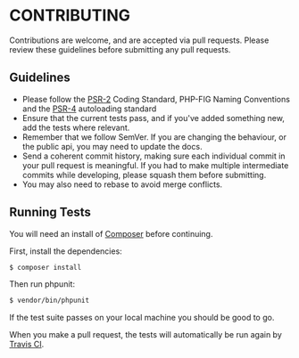 # CONTRIBUTING

Contributions are welcome, and are accepted via pull requests. Please review these guidelines before submitting any pull requests.

## Guidelines

  * Please follow the [PSR-2](https://github.com/php-fig/fig-standards/blob/master/accepted/PSR-2-coding-style-guide.md) Coding Standard, PHP-FIG Naming Conventions and the [PSR-4](https://github.com/php-fig/fig-standards/blob/master/accepted/PSR-4-autoloader.md) autoloading standard
  * Ensure that the current tests pass, and if you've added something new, add the tests where relevant.
  * Remember that we follow SemVer. If you are changing the behaviour, or the public api, you may need to update the docs.
  * Send a coherent commit history, making sure each individual commit in your pull request is meaningful. If you had to make multiple intermediate commits while developing, please squash them before submitting.
  * You may also need to rebase to avoid merge conflicts.

## Running Tests

You will need an install of [Composer](https://getcomposer.org) before continuing.

First, install the dependencies:

```bash
$ composer install
```

Then run phpunit:

```bash
$ vendor/bin/phpunit
```

If the test suite passes on your local machine you should be good to go.

When you make a pull request, the tests will automatically be run again by [Travis CI](https://travis-ci.org/).
